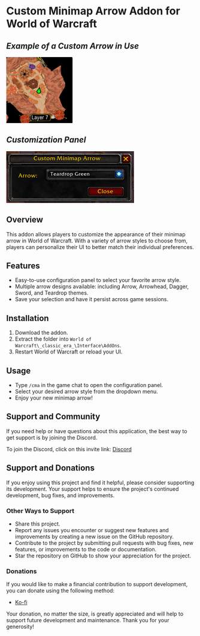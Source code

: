 # Custom Minimap Arrow Addon for World of Warcraft

## *Example of a Custom Arrow in Use*
![Custom Minimap Arrow - Screenshot 1](Screenshot1.png)

## *Customization Panel*
![Custom Minimap Arrow - Screenshot 2](Screenshot2.png)

## Overview
This addon allows players to customize the appearance of their minimap arrow in World of Warcraft. With a variety of arrow styles to choose from, players can personalize their UI to better match their individual preferences.

## Features
- Easy-to-use configuration panel to select your favorite arrow style.
- Multiple arrow designs available: including Arrow, Arrowhead, Dagger, Sword, and Teardrop themes.
- Save your selection and have it persist across game sessions.

## Installation
1. Download the addon.
2. Extract the folder into `World of Warcraft\_classic_era_\Interface\AddOns`.
3. Restart World of Warcraft or reload your UI.

## Usage
- Type `/cma` in the game chat to open the configuration panel.
- Select your desired arrow style from the dropdown menu.
- Enjoy your new minimap arrow!

## Support and Community

If you need help or have questions about this application, the best way to get support is by joining the Discord.

To join the Discord, click on this invite link: [Discord](https://discord.com/invite/aP9CjWE)

## Support and Donations

If you enjoy using this project and find it helpful, please consider supporting its development. Your support helps to ensure the project's continued development, bug fixes, and improvements.

### Other Ways to Support

- Share this project.
- Report any issues you encounter or suggest new features and improvements by creating a new issue on the GitHub repository.
- Contribute to the project by submitting pull requests with bug fixes, new features, or improvements to the code or documentation.
- Star the repository on GitHub to show your appreciation for the project.

### Donations

If you would like to make a financial contribution to support development, you can donate using the following method:

- [Ko-fi](https://ko-fi.com/AAxBattery)

Your donation, no matter the size, is greatly appreciated and will help to support future development and maintenance. Thank you for your generosity!